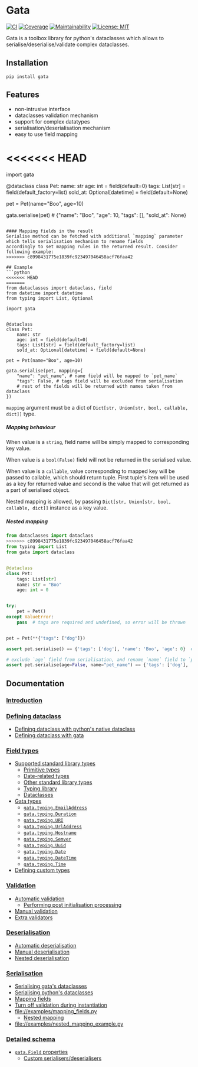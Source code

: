 # Gata

[![CI](https://travis-ci.org/kodemore/gata.svg?branch=master)](https://travis-ci.org/kodemore/gata)
[![Coverage](https://codecov.io/gh/kodemore/gata/branch/master/graph/badge.svg)](https://codecov.io/gh/kodemore/gata)
[![Maintainability](https://api.codeclimate.com/v1/badges/00892e0c37a7f1716bdd/maintainability)](https://codeclimate.com/github/kodemore/gata/maintainability)
[![License: MIT](https://img.shields.io/badge/License-MIT-yellow.svg)](https://opensource.org/licenses/MIT)

Gata is a toolbox library for python's dataclasses which allows to serialise/deserialise/validate complex dataclasses.

## Installation

`pip install gata`

## Features
 - non-intrusive interface
 - dataclasses validation mechanism
 - support for complex datatypes
 - serialisation/deserialisation mechanism
 - easy to use field mapping

<<<<<<< HEAD
=======
import gata


@dataclass
class Pet:
    name: str
    age: int = field(default=0)
    tags: List[str] = field(default_factory=list)
    sold_at: Optional[datetime] = field(default=None)

pet = Pet(name="Boo", age=10)

gata.serialise(pet)  # {"name": "Boo", "age": 10, "tags": [], "sold_at": None}
```

#### Mapping fields in the result
Serialise method can be fetched with additional `mapping` parameter which tells serialisation mechanism to rename fields
accordingly to set mapping rules in the returned result. Consider following example:
>>>>>>> c8998431775e1839fc923497046458acf76faa42

## Example
```python
<<<<<<< HEAD
=======
from dataclasses import dataclass, field
from datetime import datetime
from typing import List, Optional

import gata


@dataclass
class Pet:
    name: str
    age: int = field(default=0)
    tags: List[str] = field(default_factory=list)
    sold_at: Optional[datetime] = field(default=None)

pet = Pet(name="Boo", age=10)

gata.serialise(pet, mapping={
    "name": "pet_name", # name field will be mapped to `pet_name`
    "tags": False, # tags field will be excluded from serialisation
    # rest of the fields will be returned with names taken from dataclass
})
```

`mapping` argument must be a dict of `Dict[str, Union[str, bool, callable, dict]]` type. 

##### Mapping behaviour
When value is a `string`, field name will be simply mapped to corresponding key value.

When value is a `bool(False)` field will not be returned in the serialised value.

When value is a `callable`, value corresponding to mapped key will be passed to callable, which should return tuple.
First tuple's item will be used as a key for returned value and second is the value that will get returned as a part of serialised object.

Nested mapping is allowed, by passing `Dict[str, Union[str, bool, callable, dict]]` instance as a key value.

##### Nested mapping
```python
from dataclasses import dataclass
>>>>>>> c8998431775e1839fc923497046458acf76faa42
from typing import List
from gata import dataclass


@dataclass
class Pet:
    tags: List[str]
    name: str = "Boo"
    age: int = 0


try:
    pet = Pet()
except ValueError:
    pass  # tags are required and undefined, so error will be thrown


pet = Pet(**{"tags": ["dog"]})

assert pet.serialise() == {'tags': ['dog'], 'name': 'Boo', 'age': 0}  # serialise object

# exclude `age` field from serialisation, and rename `name` field to `pet_name`
assert pet.serialise(age=False, name="pet_name") == {'tags': ['dog'], 'pet_name': 'Boo'}
```

## Documentation

### [ Introduction](docs/1_introduction.md)

### [ Defining dataclass](docs/2_defining_dataclass.md)

  * [ Defining dataclass with python's native dataclass](docs/2_defining_dataclass.md#defining-dataclass-with-pythons-native-dataclass)
  * [ Defining dataclass with gata](docs/2_defining_dataclass.md#defining-dataclass-with-gata)
### [ Field types](docs/3_field_types.md)

  * [ Supported standard library types](docs/3_field_types.md#supported-standard-library-types)
    * [ Primitive types](docs/3_field_types.md#primitive-types)
    * [ Date-related types](docs/3_field_types.md#date-related-types)
    * [ Other standard library types](docs/3_field_types.md#other-standard-library-types)
    * [ Typing library](docs/3_field_types.md#typing-library)
    * [ Dataclasses](docs/3_field_types.md#dataclasses)
  * [ Gata types](docs/3_field_types.md#gata-types)
    * [ `gata.typing.EmailAddress`](docs/3_field_types.md#gatatypingemailaddress)
    * [ `gata.typing.Duration`](docs/3_field_types.md#gatatypingduration)
    * [ `gata.typing.URI`](docs/3_field_types.md#gatatypinguri)
    * [ `gata.typing.UrlAddress`](docs/3_field_types.md#gatatypingurladdress)
    * [ `gata.typing.Hostname`](docs/3_field_types.md#gatatypinghostname)
    * [ `gata.typing.Semver`](docs/3_field_types.md#gatatypingsemver)
    * [ `gata.typing.Uuid`](docs/3_field_types.md#gatatypinguuid)
    * [ `gata.typing.Date`](docs/3_field_types.md#gatatypingdate)
    * [ `gata.typing.DateTime`](docs/3_field_types.md#gatatypingdatetime)
    * [ `gata.typing.Time`](docs/3_field_types.md#gatatypingtime)
  * [ Defining custom types](docs/3_field_types.md#defining-custom-types)
### [ Validation](docs/4_validation.md)

  * [ Automatic validation](docs/4_validation.md#automatic-validation)
    * [ Performing post initialisation processing](docs/4_validation.md#performing-post-initialisation-processing)
  * [ Manual validation](docs/4_validation.md#manual-validation)
  * [ Extra validators](docs/4_validation.md#extra-validators)
### [ Deserialisation](docs/5_deserialisation.md)

  * [ Automatic deserialisation](docs/5_deserialisation.md#automatic-deserialisation)
  * [ Manual deserialisation](docs/5_deserialisation.md#manual-deserialisation)
  * [ Nested deserialisation](docs/5_deserialisation.md#nested-deserialisation)
### [ Serialisation](docs/6_serialisation.md)

  * [ Serialising gata's dataclasses](docs/6_serialisation.md#serialising-gatas-dataclasses)
  * [ Serialising python's dataclasses](docs/6_serialisation.md#serialising-pythons-dataclasses)
  * [ Mapping fields](docs/6_serialisation.md#mapping-fields)
* [ Turn off validation during instantiation](docs/6_serialisation.md#turn-off-validation-during-instantiation)
* [ file://examples/mapping_fields.py](docs/6_serialisation.md#fileexamplesmapping_fieldspy)
    * [ Nested mapping](docs/6_serialisation.md#nested-mapping)
* [ file://examples/nested_mapping_example.py](docs/6_serialisation.md#fileexamplesnested_mapping_examplepy)
### [ Detailed schema](docs/7_detailed_schemas.md)

  * [ `gata.Field` properties](docs/7_detailed_schemas.md#gatafield-properties)
    * [ Custom serialisers/deserialisers](docs/7_detailed_schemas.md#custom-serialisersdeserialisers)
